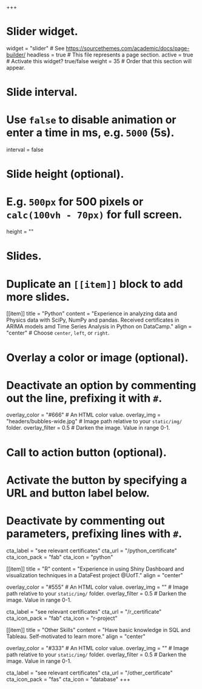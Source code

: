 +++
# Slider widget.
widget = "slider"  # See https://sourcethemes.com/academic/docs/page-builder/
headless = true  # This file represents a page section.
active = true  # Activate this widget? true/false
weight = 35  # Order that this section will appear.

# Slide interval.
# Use `false` to disable animation or enter a time in ms, e.g. `5000` (5s).
interval = false

# Slide height (optional).
# E.g. `500px` for 500 pixels or `calc(100vh - 70px)` for full screen.
height = ""

# Slides.
# Duplicate an `[[item]]` block to add more slides.
[[item]]
  title = "Python"
  content = "Experience in analyzing data and Physics data with SciPy, NumPy and pandas. Received certificates in ARIMA models amd Time Series Analysis in Python on DataCamp."
  align = "center"  # Choose `center`, `left`, or `right`.

  # Overlay a color or image (optional).
  #   Deactivate an option by commenting out the line, prefixing it with `#`.
   overlay_color = "#666"  # An HTML color value.
   overlay_img = "headers/bubbles-wide.jpg"  # Image path relative to your `static/img/` folder.
   overlay_filter = 0.5  # Darken the image. Value in range 0-1.

  # Call to action button (optional).
  #   Activate the button by specifying a URL and button label below.
  #   Deactivate by commenting out parameters, prefixing lines with `#`.
  cta_label = "see relevant certificates"
  cta_url = "/python_certificate"
  cta_icon_pack = "fab"
  cta_icon = "python"

[[item]]
  title = "R"
  content = "Experience in using Shiny Dashboard and visualization techniques in a DataFest project @UofT."
  align = "center"  

  overlay_color = "#555"  # An HTML color value.
  overlay_img = ""  # Image path relative to your `static/img/` folder.
  overlay_filter = 0.5  # Darken the image. Value in range 0-1.

  cta_label = "see relevant certificates"
  cta_url = "/r_certificate"
  cta_icon_pack = "fab"
  cta_icon = "r-project"
  
[[item]]
  title = "Other Skills"
  content = "Have basic knowledge in SQL and Tableau. Self-motivated to learn more."
  align = "center"  

  overlay_color = "#333"  # An HTML color value.
  overlay_img = ""  # Image path relative to your `static/img/` folder.
  overlay_filter = 0.5  # Darken the image. Value in range 0-1.
  
  cta_label = "see relevant certificates"
  cta_url = "/other_certificate"
  cta_icon_pack = "fas"
  cta_icon = "database"
+++
